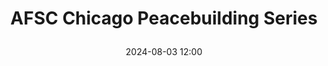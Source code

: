 ---
title: |
 AFSC Chicago Peacebuilding Series
layout: gallery
image:
 - "/assets/img/programming/mutual-aid/afsc/afsc-protest-readiness-1x1.jpg"
 - "/assets/img/programming/mutual-aid/afsc/afsc-protest-readiness-1x1.jpg"
 - "/assets/img/programming/mutual-aid/afsc/afsc-know-your-rights-1x1.jpg"
 - "/assets/img/programming/mutual-aid/afsc/afsc-deescalation-training-1x1.jpg"
description: |
 AFSC Chicago Peacebuilding training series, educating on various topics related to social activism.
category: mutual-aid
date: 2024-08-03 12:00
---